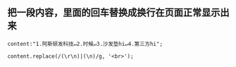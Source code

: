 
## 把一段内容，里面的回车替换成换行在页面正常显示出来

```
content:"1.阿斯顿发科技↵2.时候↵3.沙发垫hi↵4.第三方hi";

content.replace(/(\r\n)|(\n)/g, '<br>');
```

